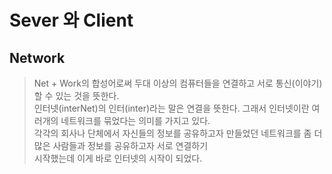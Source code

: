 # Sever 와 Client 

## Network
> Net + Work의 합성어로써 두대 이상의 컴퓨터들을 연결하고 서로 통신(이야기)할 수 있는 것을 뜻한다.  
> 인터넷(interNet)의 인터(inter)라는 말은 연결을 뜻한다. 그래서 인터넷이란 여러개의 네트워크를 묶었다는 의미를 가지고 있다.  
> 각각의 회사나 단체에서 자신들의 정보를 공유하고자 만들었던 네트워크를 좀 더 많은 사람들과 정보를 공유하고자 서로 연결하기  
> 시작했는데 이게 바로 인터넷의 시작이 되었다.
